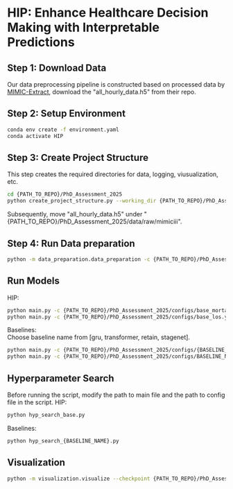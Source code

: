 # HIP: Enhance Healthcare Decision Making with Interpretable Predictions

## Step 1: Download Data
Our data preprocessing pipeline is constructed based on processed data by [MIMIC-Extract](https://github.com/MLforHealth/MIMIC_Extract), download the "all_hourly_data.h5" from their repo.

## Step 2: Setup Environment
```bash
conda env create -f environment.yaml
conda activate HIP
```

## Step 3: Create Project Structure
This step creates the required directories for data, logging, viusualization, etc.
```bash
cd {PATH_TO_REPO}/PhD_Assessment_2025
python create_project_structure.py --working_dir {PATH_TO_REPO}/PhD_Assessment_2025
```

Subsequently, move "all_hourly_data.h5" under "{PATH_TO_REPO}/PhD_Assessment_2025/data/raw/mimiciii".

## Step 4: Run Data preparation
```bash
python -m data_preparation.data_preparation -c {PATH_TO_REPO}/PhD_Assessment_2025/configs/data_preparation.yaml --raw_data_path {PATH_TO_REPO}/PhD_Assessment_2025/data/raw --processed_data_path {PATH_TO_REPO}/PhD_Assessment_2025/data/processed
```

## Run Models
HIP:<br>
```bash
python main.py -c {PATH_TO_REPO}/PhD_Assessment_2025/configs/base_mortality.yaml --processed_data_path {PATH_TO_REPO}/PhD_Assessment_2025/data/processed --log_data_path --processed_data_path {PATH_TO_REPO}/PhD_Assessment_2025/logs
python main.py -c {PATH_TO_REPO}/PhD_Assessment_2025/configs/base_los.yaml --processed_data_path {PATH_TO_REPO}/PhD_Assessment_2025/data/processed --log_data_path --processed_data_path {PATH_TO_REPO}/PhD_Assessment_2025/logs
```

Baselines:<br>
Choose baseline name from [gru, transformer, retain, stagenet].
```bash
python main.py -c {PATH_TO_REPO}/PhD_Assessment_2025/configs/{BASELINE_NAME}_mortality.yaml --processed_data_path {PATH_TO_REPO}/PhD_Assessment_2025/data/processed --log_data_path --processed_data_path {PATH_TO_REPO}/PhD_Assessment_2025/logs
python main.py -c {PATH_TO_REPO}/PhD_Assessment_2025/configs/BASELINE_NAME}_los.yaml --processed_data_path {PATH_TO_REPO}/PhD_Assessment_2025/data/processed --log_data_path --processed_data_path {PATH_TO_REPO}/PhD_Assessment_2025/logs
```

## Hyperparameter Search
Before running the script, modify the path to main file and the path to config file in the script.
HIP:<br>
```bash
python hyp_search_base.py
```

Baselines:<br>
```bash
python hyp_search_{BASELINE_NAME}.py
```

## Visualization
```bash
python -m visualization.visualize --checkpoint {PATH_TO_REPO}/PhD_Assessment_2025/logs/checkpoints/mimiciii/mortality_prediction/HIP/{CHECKPOINT_NAME}
```
